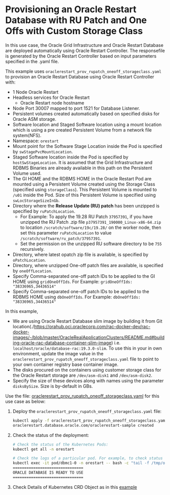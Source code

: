# Provisioning an Oracle Restart Database with RU Patch and One Offs with Custom Storage Class

In this use case, the Oracle Grid Infrastructure and Oracle Restart Database are deployed automatically using Oracle Restart Controller. The responsefile is 
generated by the Oracle Restart Controller based on input parameters specified in the .yaml file.

This example uses `oraclerestart_prov_rupatch_oneoff_storageclass.yaml` to provision an Oracle Restart Database using Oracle Restart Controller with:

* 1 Node Oracle Restart
* Headless services for Oracle Restart
  * Oracle Restart node hostname
* Node Port 30007 mapped to port 1521 for Database Listener.  
* Persistent volumes created automatically based on specified disks for Oracle ASM storage.
* Software location and Staged Software location using a mount location which is using a pre created Persistent Volume from a network file system(NFS).
* Namespace: `orestart`
* Mount point for the Software Stage Location inside the Pod is specified by `swStagePvcMountLocation`.
* Staged Software location inside the Pod is specified by `hostSwStageLocation`. It is assumed that the Grid Infrastructure and RDBMS Binaries are already available in this path on the Persistent Volume used.
* The GI HOME and the RDBMS HOME in the Oracle Restart Pod are mounted using a Persistent Volume created using the Storage Class (specified using `storageClass`). This Persistent Volume is mounted to `/u01` inside the Pod. Size of this Persistent Volume is specified using `swLocStorageSizeInGb`.
* Directory where the **Release Update (RU) patch** has been unzipped is specified by `ruPatchLocation`. 
  * For Example: To apply the 19.28 RU Patch `37957391`, if you have unzipped the RU Patch .zip file `p37957391_190000_Linux-x86-64.zip` to location `/scratch/software/19c/19.28/` on the worker node, then set this parameter `ruPatchLocation` to value `/scratch/software/ru_patch/37957391`.
  * Set the permission on the unzipped RU software directory to be `755` recursively.
* Directory, where latest opatch zip file is available, is specified by `oPatchLocation`.
* Directory, where unzipped One-off patch files are available, is specified by `oneOffLocation`.
* Specify Comma-separated one-off patch IDs to be applied to the GI HOME using `gridOneOffIds`. For Example: `gridOneOffIds: "38336965,34436514"`
* Specify Comma-separated one-off patch IDs to be applied to the RDBMS HOME using `dbOneOffIds`. For Example: `dbOneOffIds: "38336965,34436514"`


In this example, 
  * We are using Oracle Restart Database slim image by building it from Git location(./https://orahub.oci.oraclecorp.com/rac-docker-dev/rac-docker-images/-/blob/master/OracleRealApplicationClusters/README.md#building-oracle-rac-database-container-slim-image) i.e. `localhost/oracle/database-rac:19.3.0-slim`. To use this in your in own environment, update the image value in the `oraclerestart_prov_rupatch_oneoff_storageclass.yaml` file to point to your own container registry base container image.
  * The disks procured on the containers using customer storage class for the Oracle Restart storage are `/dev/asm-disk1` and `/dev/asm-disk2`. 
  * Specify the size of these devices along with names using the parameter `disksBySize`. Size is by-default in GBs.

  
Use the file: [oraclerestart_prov_rupatch_oneoff_storageclass.yaml](./oraclerestart_prov_rupatch_oneoff_storageclass.yaml) for this use case as below:

1. Deploy the `oraclerestart_prov_rupatch_oneoff_storageclass.yaml` file:
    ```sh
    kubectl apply -f oraclerestart_prov_rupatch_oneoff_storageclass.yaml
    oraclerestart.database.oracle.com/oraclerestart-sample created
    ```
2. Check the status of the deployment:
    ```sh
    # Check the status of the Kubernetes Pods:    
    kubectl get all -n orestart

    # Check the logs of a particular pod. For example, to check status of pod "dbmc1-0":    
    kubectl exec -it pod/dbmc1-0 -n orestart -- bash -c "tail -f /tmp/orod/oracle_db_setup.log"
    ===============================
    ORACLE DATABASE IS READY TO USE
    ===============================
    ```
3. Check Details of Kubernetes CRD Object as in this [example](./orestart_db_rupatch_oneoffs_object.txt)